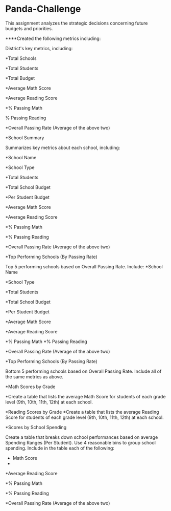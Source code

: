 # Panda-Challenge
This assignment analyzes the strategic decisions concerning future budgets and priorities. 

****Created the following metrics including:

District's key metrics, including:

*Total Schools

*Total Students

*Total Budget

*Average Math Score

*Average Reading Score

*% Passing Math

% Passing Reading

*Overall Passing Rate (Average of the above two)

*School Summary

Summarizes key metrics about each school, including:

*School Name

*School Type

*Total Students

*Total School Budget

*Per Student Budget

*Average Math Score

*Average Reading Score

*% Passing Math

*% Passing Reading

*Overall Passing Rate (Average of the above two) 

*Top Performing Schools (By Passing Rate)

Top 5 performing schools based on Overall Passing Rate. Include: 
*School Name

*School Type

*Total Students

*Total School Budget

*Per Student Budget

*Average Math Score

*Average Reading Score

*% Passing Math
*% Passing Reading

*Overall Passing Rate (Average of the above two)

*Top Performing Schools (By Passing Rate)

Bottom 5 performing schools based on Overall Passing Rate. Include all of the same metrics as above.

*Math Scores by Grade

*Create a table that lists the average Math Score for students of each grade level (9th, 10th, 11th, 12th) at each school.

*Reading Scores by Grade
*Create a table that lists the average Reading Score for students of each grade level (9th, 10th, 11th, 12th) at each school.

*Scores by School Spending

Create a table that breaks down school performances based on average Spending Ranges (Per Student). Use 4 reasonable bins to group school spending. Include in the table each of the following:

* Math Score
* 
*Average Reading Score

*% Passing Math

*% Passing Reading

*Overall Passing Rate (Average of the above two)
